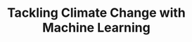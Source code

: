 ---
layout: default
title: 'Tackling Climate Change with Machine Learning'
description: 'Join link for Climate Science and Adaptation Day at ICLR 2020 Workshop: Tackling Climate Change with Machine Learning'
redirect_to: https://docs.google.com/document/d/16GeaAE9heBOceZ0u6FkgN43RyMD84s3TXFB_gOBnjtw/edit?usp=sharing
---